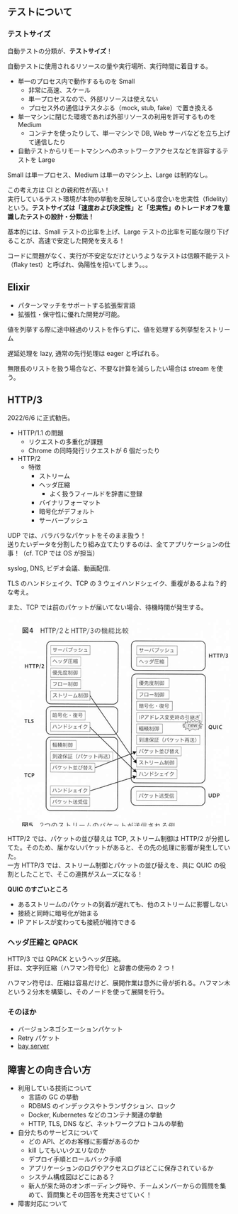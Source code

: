 ## テストについて

### テストサイズ

自動テストの分類が、**テストサイズ**！

自動テストに使用されるリソースの量や実行場所、実行時間に着目する。

- 単一のプロセス内で動作するものを Small
  - 非常に高速、スケール
  - 単一プロセスなので、外部リソースは使えない
  - プロセス外の通信はテスタぶる（mock, stub, fake）で置き換える
- 単一マシンに閉じた環境であれば外部リソースの利用を許可するものを Medium
  - コンテナを使ったりして、単一マシンで DB, Web サーバなどを立ち上げて通信したり
- 自動テストからリモートマシンへのネットワークアクセスなどを許容するテストを Large

Small は単一プロセス、Medium は単一のマシン上、Large は制約なし。

この考え方は CI との親和性が高い！  
実行しているテスト環境が本物の挙動を反映している度合いを忠実性（fidelity）という。**テストサイズは「速度および決定性」と「忠実性」のトレードオフを意識したテストの設計・分類法！**

基本的には、Small テストの比率を上げ、Large テストの比率を可能な限り下げることが、高速で安定した開発を支える！

コードに問題がなく、実行が不安定なだけというようなテストは信頼不能テスト（flaky test）と呼ばれ、偽陽性を招いてしまう。。。

## Elixir

- パターンマッチをサポートする拡張型言語
- 拡張性・保守性に優れた開発が可能。

値を列挙する際に途中経過のリストを作らずに、値を処理する列挙型をストリーム

遅延処理を lazy, 通常の先行処理は eager と呼ばれる。

無限長のリストを扱う場合など、不要な計算を減らしたい場合は stream を使う。

## HTTP/3

2022/6/6 に正式勧告。

- HTTP/1.1 の問題
  - リクエストの多重化が課題
  - Chrome の同時発行リクエストが 6 個だったり
- HTTP/2
  - 特徴
    - ストリーム
    - ヘッダ圧縮
      - よく扱うフィールドを辞書に登録
    - バイナリフォーマット
    - 暗号化がデフォルト
    - サーバープッシュ

UDP では、バラバラなパケットをそのまま扱う！  
送りたいデータを分割したり組み立てたりするのは、全てアプリケーションの仕事！（cf. TCP では OS が担当）

syslog, DNS, ビデオ会議、動画配信.

TLS のハンドシェイク、TCP の 3 ウェイハンドシェイク、重複があるよね？的な考え。

また、TCP では前のパケットが届いてない場合、待機時間が発生する。

![](img/http2_3.png)

HTTP/2 では、パケットの並び替えは TCP, ストリーム制御は HTTP/2 が分担してた。そのため、届かないパケットがあると、その先の処理に影響が発生していた。  
一方 HTTP/3 では、ストリーム制御とパケットの並び替えを、共に QUIC の役割としたことで、そこの連携がスムーズになる！

**QUIC のすごいところ**

- あるストリームのパケットの到着が遅れても、他のストリームに影響しない
- 接続と同時に暗号化が始まる
- IP アドレスが変わっても接続が維持できる

### ヘッダ圧縮と QPACK

HTTP/3 では QPACK というヘッダ圧縮。  
肝は、文字列圧縮（ハフマン符号化）と辞書の使用の 2 つ！

ハフマン符号は、圧縮は容易だけど、展開作業は意外に骨が折れる。ハフマン木という２分木を構築し、そのノードを使って展開を行う。

### そのほか

- バージョンネゴシエーションパケット
- Retry パケット
- [bay server](https://baykit.yokohama/about-bayserver/)

## 障害との向き合い方

- 利用している技術について
  - 言語の GC の挙動
  - RDBMS のインデックスやトランザクション、ロック
  - Docker, Kubernetes などのコンテナ関連の挙動
  - HTTP, TLS, DNS など、ネットワークプロトコルの挙動
- 自分たちのサービスについて
  - どの API、どのお客様に影響があるのか
  - kill してもいいクエリなのか
  - デプロイ手順とロールバック手順
  - アプリケーションのログやアクセスログはどこに保存されているか
  - システム構成図はどこにある？
  - 新人が来た時のオンボーディング時や、チームメンバーからの質問を集めて、質問集とその回答を充実させていく！
- 障害対応について
